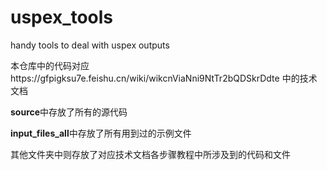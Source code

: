 # uspex_tools
handy tools to deal with uspex outputs

本仓库中的代码对应https://gfpigksu7e.feishu.cn/wiki/wikcnViaNni9NtTr2bQDSkrDdte 中的技术文档

**source**中存放了所有的源代码

**input_files_all**中存放了所有用到过的示例文件

其他文件夹中则存放了对应技术文档各步骤教程中所涉及到的代码和文件